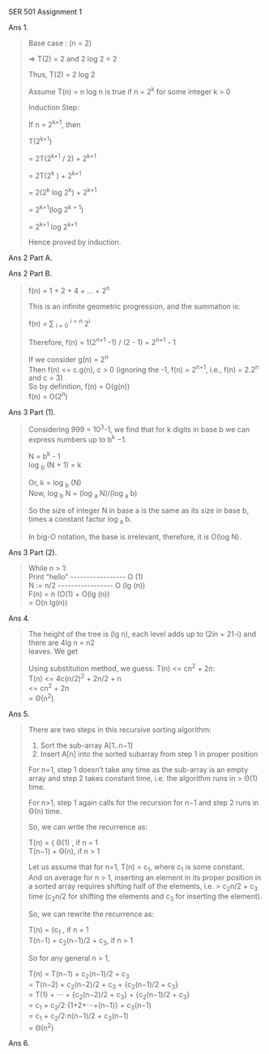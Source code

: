 SER 501
Assignment 1




Ans 1.


>   Base case : (n = 2)  
>
>   => T(2) = 2 and 2 log 2 = 2  
>
>   Thus, T(2) = 2 log 2  
>
>
>
>   Assume T(n) = n log n is true if n = 2<sup>k</sup> for some integer k > 0  
>
>
>
>   Induction Step:  
>
>
>   If n = 2<sup>k+1</sup>, then  
>
>   T(2<sup>k+1</sup>)  
>
>   = 2T(2<sup>k+1</sup> / 2) + 2<sup>k+1</sup>  
>
>   = 2T(2<sup>k</sup> ) + 2<sup>k+1 </sup>  
>
>   = 2(2<sup>k</sup> log 2<sup>k</sup>) + 2<sup>k+1</sup>  
>
>   = 2<sup>k+1</sup>(log 2<sup>k + 1</sup>)  
>
>   = 2<sup>k+1</sup> log 2<sup>k+1</sup>  
>
>   Hence proved by induction.  


Ans 2 Part A.
>
>
>

Ans 2 Part B.


>   f(n) = 1 + 2 + 4 + … + 2<sup>n</sup>  
>
>   This is an infinite geometric progression, and the summation is:  
>
>   f(n) = ∑ <sub>i = 0</sub> <sup>i = n</sup>  2<sup>i</sup>  
>
>   Therefore, f(n) = 1(2<sup>n+1</sup> -1) / (2 - 1) = 2<sup>n+1</sup> - 1  
>
>   If we consider       g(n) = 2<sup>n</sup>  
>                   Then f(n) <= c.g(n), c > 0 (ignoring the -1, f(n) = 2<sup>n+1</sup>, i.e., f(n) = 2.2<sup>n</sup> and c = 3)  
>   So by definition,    f(n)  = O(g(n))  
>                        f(n)   = O(2<sup>n</sup>)  


Ans 3 Part (1).

>   Considering 999 = 10<sup>3</sup>-1, we find that for k digits in base b we can express numbers up to b<sup>k</sup> −1.  
>
>   N = b<sup>k</sup> - 1  
>   log <sub>b</sub> (N + 1) = k  
>
>   Or, k = log <sub>b</sub> (N)  
>   Now, log <sub>b</sub> N = (log <sub>a</sub> N)/(log <sub>a</sub> b)  
> 
>   So the size of integer N in base a is the same as its size in base b, times a constant factor log <sub>a</sub> b.   
>
>   In big-O notation, the base is irrelevant, therefore, it is O(log N).  

Ans 3 Part (2).

>   While n > 1:  
>      Print “hello”   ----------------- O (1)  
>      N := n/2        ----------------- O (lg (n))  
>   F(n) = n (O(1) + O(lg (n))  
>        = O(n lg(n))  


Ans 4.

>   The height of the tree is (lg n), each level adds up to (2in + 21-i) and there are 4lg n = n2  
>   leaves. We get  
>
>	
>   Using substitution method, we guess: T(n) <= cn<sup>2</sup> + 2n:  
>      T(n) <= 4c(n/2)<sup>2</sup> + 2n/2 + n  
>           <= cn<sup>2</sup> + 2n  
>            = Θ(n<sup>2</sup>)  




Ans 5.

>   There are two steps in this recursive sorting algorithm:  
>
>   1. Sort the sub-array A[1..n−1]  
>   2. Insert A[n] into the sorted subarray from step 1 in proper position  
>
>   For n=1, step 1 doesn’t take any time as the sub-array is an empty array and step 2 takes constant time, i.e. the algorithm runs in >   Θ(1) time.  
>
>   For n>1, step 1 again calls for the recursion for n−1 and step 2 runs in Θ(n) time.  
>
>   So, we can write the recurrence as:  
>
>   T(n) = {  Θ(1)         , if n = 1  
>             T(n−1) + Θ(n), if n > 1  
>
>   Let us assume that for n=1, T(n) = c<sub>1</sub>, where c<sub>1</sub> is some constant.  
>   And on average for n > 1, inserting an element in its proper position in a sorted array requires shifting half of the elements, i.e. >   c<sub>2</sub>n/2 + c<sub>3</sub> time (c<sub>2</sub>n/2 for shifting the elements and c<sub>3</sub> for inserting the element).  
>
>   So, we can rewrite the recurrence as:  
>
>   T(n) = {c<sub>1</sub>                                , if n = 1  
>           T(n−1) + c<sub>2</sub>(n−1)/2 + c<sub>3</sub>, if n > 1  
>
>   So for any general n > 1,  
>
>   T(n) = T(n−1) + c<sub>2</sub>(n−1)/2 + c<sub>3</sub>  
>        = T(n−2) + c<sub>2</sub>(n−2)/2 + c<sub>3</sub> + {c<sub>2</sub>(n−1)/2 + c<sub>3</sub>}  
>        = T(1) + ⋅⋅⋅ + {c<sub>2</sub>(n−2)/2 + c<sub>3</sub>} + {c<sub>2</sub>(n−1)/2 + c<sub>3</sub>}  
>        = c<sub>1</sub> + c<sub>2</sub>/2⋅{1+2+⋅⋅⋅+(n−1)} + c<sub>3</sub>(n−1)  
>        = c<sub>1</sub> + c<sub>2</sub>/2⋅n(n−1)/2 + c<sub>3</sub>(n−1)  
>        = Θ(n<sup>2</sup>)  



Ans 6.
>
>
>
